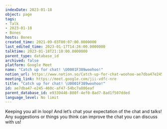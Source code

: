 ```yaml
---
indexDate: 2023-01-18
object: page
tags:
- Talk
- 2023-01-18
- Bones
hosts: Bones
created_time: 2021-09-03T00:07:00.0000000
last_edited_time: 2023-01-17T14:26:00.0000000
talktime: 2023-01-18T21:10:00.0000000
parent_type: database_id
archived: false
platform: Google Meet
name: "Catch up for chat! \U0001F389woohoo!"
notion_url: https://www.notion.so/Catch-up-for-chat-woohoo-ae7dba47e245460caf4754bc7a886eaf
meeting_link: https://meet.google.com/jii-vdfc-nre
title: "Catch up for chat! \U0001F389woohoo!"
id: ae7dba47-e245-460c-af47-54bc7a886eaf
parent_database_id: e9339446-880f-4ef0-8ad7-8ad1f507dded
language_level: No limit
---
```


Keeping you all in loop! And let’s chat your expectation of the chat and talks!
Any suggestions or things you think can improve the chat you can discuss with us!





